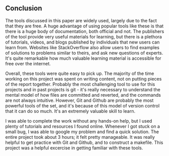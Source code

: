 
## Conclusion

The tools discussed in this paper are widely used, largely due to the fact that they are free. A huge advantage of using popular tools like these is that there is a huge body of documentation, both official and not. The publishers of the tool provide very useful materials for learning, but there is a plethora of tutorials, videos, and blogs published by individuals that new users can learn from. Websites like StackOverflow also allow users to find examples of solutions to problems similar to theirs, and ask new questions of experts. It's quite remarkable how much valuable learning material is accessible for free over the internet.

Overall, these tools were quite easy to pick up. The majority of the time working on this project was spent on writing content, not on putting pieces of the report together. Probably the most challenging tool to use for this projects and in past projects is git - it's really necessary to understand the mental model of how files are committed and reverted, and the commands are not always intuitive. However, Git and Github are probably the most powerful tools of the set, and it's because of this model of version control that it can do so much. It's an extremely valuable skill to learn.

I was able to complete the work without any hands-on help, but I used plenty of tutorials and resources I found online. Whenever I got stuck on a small bug, I was able to google my problem and find a quick solution. The entire project took about 3 hours; it felt pretty manageable. It was really helpful to get practice with Git and Github, and to construct a makefile. This project was a helpful excercise in getting familiar with these tools.


